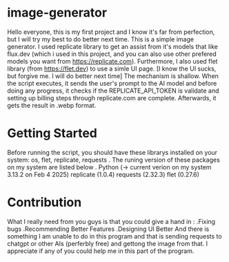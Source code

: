 # image-generator
Hello everyone, this is my first project and I know it's far from perfection, but I will try my best to do better next time.
This is a simple image generator. 
I used replicate library to get an assist from it's models that like flux.dev (which i used in this project, and you can also
use other prefered models you want from https://replicate.com).
Furthermore, I also used flet library (from https://flet.dev) to use a simle UI page.
[I know the UI sucks, but forgive me. I will do better next time]
The mechanism is shallow. When the script executes, it sends the user's prompt to the AI model and before doing any progress, it
checks if the REPLICATE_API_TOKEN is validate and setting up billing steps through replicate.com are complete. Afterwards, it
gets the result in .webp format.
# Getting Started
Before running the script, you should have these librarys installed on your system:
os, flet, replicate, requests
. The runing version of these packages on my system are listed below .
  Python (-> current verion on my system 3.13.2 on Feb 4 2025)
  replicate (1.0.4)
  requests  (2.32.3)
  flet      (0.27.6)
# Contribution
What I really need from you guys is that you could give a hand in :
  .Fixing bugs
  .Recommending Better Features
  .Designing UI Better
And there is something I am unable to do in this program and that is sending requests to chatgpt or other AIs (perferbly
free) and gettong the image from that. I appreciate if any of you could help me in this part of the program.
